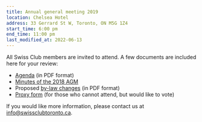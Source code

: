 ```yaml
---
title: Annual general meeting 2019
location: Chelsea Hotel
address: 33 Gerrard St W, Toronto, ON M5G 1Z4
start_time: 6:00 pm
end_time: 11:00 pm
last_modified_at: 2022-06-13
---
```


All Swiss Club members are invited to attend. A few documents are included here
for your review:

- [Agenda] (in PDF format)
- [Minutes of the 2018 AGM][minutes]
- Proposed [by-law changes][bylaws] (in PDF format)
- [Proxy form][proxy] (for those who cannot attend, but would like to vote)

If you would like more information, please contact us at
<info@swissclubtoronto.ca>.

[agenda]: </assets/pdf/2019-04-26-agm-agenda.pdf>
[minutes]: </assets/pdf/2019-04-26-agm-2018-minutes.pdf>
[bylaws]: </assets/pdf/2019-04-26-agm-by-laws.pdf>
[proxy]: </assets/pdf/2019-04-26-agm-proxy.pdf>
